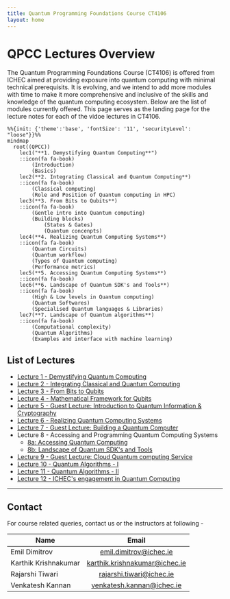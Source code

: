 ```yaml
---
title: Quantum Programming Foundations Course CT4106
layout: home
---
```

# QPCC Lectures Overview

The Quantum Programming Foundations Course (CT4106) is offered from ICHEC aimed at providing exposure into quantum computing with minimal technical prerequisits. It is evolving, and we intend to add more modules with time to make it more comprehensive and inclusive of the skills and knowledge of the quantum computing ecosystem. Below are the list of modules currently offered. This page serves as the landing page for the lecture notes for each of the vidoe lectures in CT4106.


```{mermaid}
%%{init: {'theme':'base', 'fontSize': '11', 'securityLevel': "loose"}}%%
mindmap
  root((QPCC))
    lec1("**1. Demystifying Quantum Computing**")
    ::icon(fa fa-book)
        (Introduction)
        (Basics)
    lec2(**2. Integrating Classical and Quantum Computing**)
    ::icon(fa fa-book)
        (Classical computing)
        (Role and Position of Quantum computing in HPC)
    lec3(**3. From Bits to Qubits**)
    ::icon(fa fa-book)
        (Gentle intro into Quantum computing)
        (Building blocks)
            (States & Gates)
            (Quantum concenpts)
    lec4(**4. Realizing Quantum Computing Systems**)
    ::icon(fa fa-book)
        (Quantum Circuits)
        (Quantum workflow)
        (Types of Quantum computing)
        (Performance metrics)
    lec5(**5. Accessing Quantum Computing Systems**)
    ::icon(fa fa-book)
    lec6(**6. Landscape of Quantum SDK's and Tools**)
    ::icon(fa fa-book)
        (High & Low levels in Quantum computing)
        (Quantum Softwares)
        (Specialised Quantum languages & Libraries)
    lec7(**7. Landscape of Quantum algorithms**)
    ::icon(fa fa-book)
        (Computational complexity)
        (Quantum Algorithms)
        (Examples and interface with machine learning)
```

## List of Lectures
- [Lecture 1 - Demystifying Quantum Computing](lecture-01/demystifying-quantum-computing.md)
- [Lecture 2 - Integrating Classical and Quantum Computing](lecture-02/integrating-classical-and-quantum-computing.md)
- [Lecture 3 - From Bits to Qubits](lecture-03/from-bits-to-qubits.md)
- [Lecture 4 - Mathematical Framework for Qubits](lecture-04/math-for-qc.md)
- [Lecture 5 - Guest Lecture: Introduction to Quantum Information & Cryptography](lecture-05/intro-to-quantum-info.md)
- [Lecture 6 - Realizing Quantum Computing Systems](lecture-06/realizing-qc-systems.md)
- [Lecture 7 - Guest Lecture: Building a Quantum Computer](lecture-07/qc-hardwares.md)
- Lecture 8 - Accessing and Programming Quantum Computing Systems
    - [8a: Accessing Quantum Computing](lecture-08/accessing-qc-systems.md)
    - [8b: Landscape of Quantum SDK's and Tools](lecture-08/landscape-of-sdks-tools.md)
- [Lecture 9 - Guest Lecture: Cloud Quantum computing Service](lecture-09/cloud-qc.md)
- [Lecture 10 - Quantum Algorithms - I](lecture-10/quantum-algorithms-1.md)
- [Lecture 11 - Quantum Algorithms - II](lecture-11/quantum-algorithms-2.md)
- [Lecture 12 - ICHEC's engagement in Quantum Computing](lecture-12/quantum-activity-in-ichec.md)


---

## Contact
For course related queries, contact us or the instructors at following -

| Name                 | Email                           |
|---                   |:---:                            |
| Emil Dimitrov        | <emil.dimitrov@ichec.ie>        |
| Karthik Krishnakumar | <karthik.krishnakumar@ichec.ie> |
| Rajarshi Tiwari      | <rajarshi.tiwari@ichec.ie>      |
| Venkatesh Kannan     | <venkatesh.kannan@ichec.ie>     |


